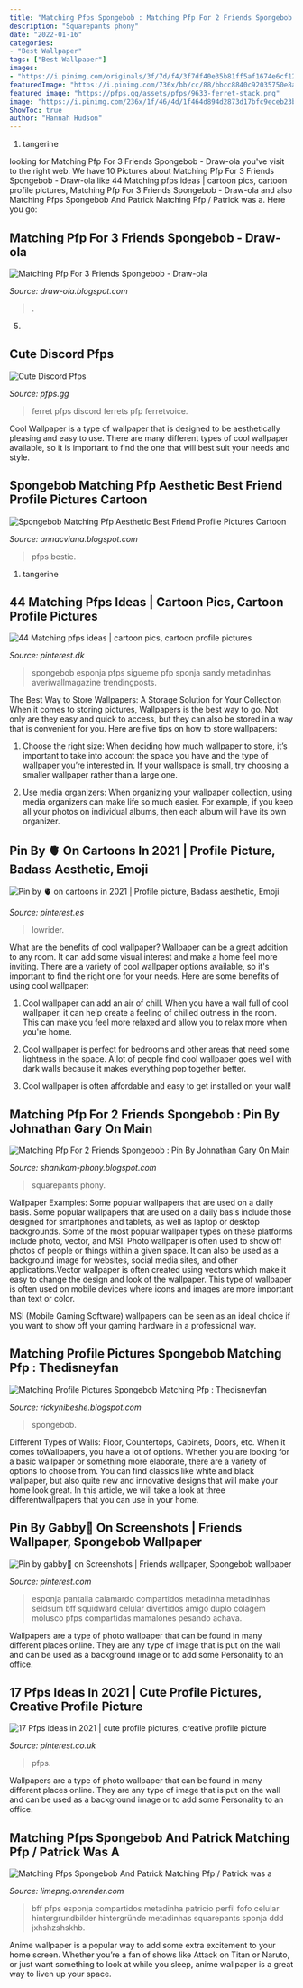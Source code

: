 ```yaml
---
title: "Matching Pfps Spongebob : Matching Pfp For 2 Friends Spongebob : Pin By Johnathan Gary On Main"
description: "Squarepants phony"
date: "2022-01-16"
categories:
- "Best Wallpaper"
tags: ["Best Wallpaper"]
images:
- "https://i.pinimg.com/originals/3f/7d/f4/3f7df40e35b81ff5af1674e6cf1274a4.png"
featuredImage: "https://i.pinimg.com/736x/bb/cc/88/bbcc8840c92035750e8a1961b1c23566.jpg"
featured_image: "https://pfps.gg/assets/pfps/9633-ferret-stack.png"
image: "https://i.pinimg.com/236x/1f/46/4d/1f464d894d2873d17bfc9eceb23b1114.jpg"
ShowToc: true
author: "Hannah Hudson"
---
```



1. tangerine 

	

		
looking for Matching Pfp For 3 Friends Spongebob - Draw-ola you've visit to the right web. We have 10 Pictures about Matching Pfp For 3 Friends Spongebob - Draw-ola like 44 Matching pfps ideas | cartoon pics, cartoon profile pictures, Matching Pfp For 3 Friends Spongebob - Draw-ola and also Matching Pfps Spongebob And Patrick Matching Pfp / Patrick was a. Here you go:
		
    
## Matching Pfp For 3 Friends Spongebob - Draw-ola

<img loading=lazy src="https://i.pinimg.com/originals/3f/7d/f4/3f7df40e35b81ff5af1674e6cf1274a4.png" onerror="this.onerror=null;this.src='https://tse4.mm.bing.net/th?id=OIP.zAmepCf-a6jCUNXDhdVFygAAAA&amp;pid=15.1';" alt="Matching Pfp For 3 Friends Spongebob - Draw-ola">

_Source: draw-ola.blogspot.com_

>. 

	

5.

    
## Cute Discord Pfps

<img loading=lazy src="https://pfps.gg/assets/pfps/9633-ferret-stack.png" onerror="this.onerror=null;this.src='https://tse3.mm.bing.net/th?id=OIP.xgz94mJ0f_FNAk6KtTcaiwAAAA&amp;pid=15.1';" alt="Cute Discord Pfps">

_Source: pfps.gg_

>ferret pfps discord ferrets pfp ferretvoice. 

	

Cool Wallpaper is a type of wallpaper that is designed to be aesthetically pleasing and easy to use. There are many different types of cool wallpaper available, so it is important to find the one that will best suit your needs and style.

    
## Spongebob Matching Pfp Aesthetic Best Friend Profile Pictures Cartoon

<img loading=lazy src="https://i.pinimg.com/736x/c1/85/0a/c1850a6980346293b96ca1dc20bfc97d.jpg" onerror="this.onerror=null;this.src='https://tse2.mm.bing.net/th?id=OIP.7aXMFVli1SI4lBzEd55YSgHaNK&amp;pid=15.1';" alt="Spongebob Matching Pfp Aesthetic Best Friend Profile Pictures Cartoon">

_Source: annacviana.blogspot.com_

>pfps bestie. 

	

1. tangerine 

    
## 44 Matching Pfps Ideas | Cartoon Pics, Cartoon Profile Pictures

<img loading=lazy src="https://i.pinimg.com/236x/f6/9c/25/f69c2558db0147b05b51a533e293a8cb.jpg" onerror="this.onerror=null;this.src='https://tse1.mm.bing.net/th?id=OIP.wCpMOSiiCAMbicx0IpnGlQAAAA&amp;pid=15.1';" alt="44 Matching pfps ideas | cartoon pics, cartoon profile pictures">

_Source: pinterest.dk_

>spongebob esponja pfps sigueme pfp sponja sandy metadinhas averiwallmagazine trendingposts. 

	

The Best Way to Store Wallpapers: A Storage Solution for Your Collection
When it comes to storing pictures, Wallpapers is the best way to go. Not only are they easy and quick to access, but they can also be stored in a way that is convenient for you. Here are five tips on how to store wallpapers:
1) Choose the right size: When deciding how much wallpaper to store, it’s important to take into account the space you have and the type of wallpaper you’re interested in. If your wallspace is small, try choosing a smaller wallpaper rather than a large one.

2) Use media organizers: When organizing your wallpaper collection, using media organizers can make life so much easier. For example, if you keep all your photos on individual albums, then each album will have its own organizer.

    
## Pin By 🫀 On Cartoons In 2021 | Profile Picture, Badass Aesthetic, Emoji

<img loading=lazy src="https://i.pinimg.com/originals/cf/40/98/cf409836914ee6a579cddede2b10c826.jpg" onerror="this.onerror=null;this.src='https://tse4.mm.bing.net/th?id=OIP.JNF2oKYTKhp7WLmRriL_OAHaGf&amp;pid=15.1';" alt="Pin by 🫀 on cartoons in 2021 | Profile picture, Badass aesthetic, Emoji">

_Source: pinterest.es_

>lowrider. 

	

What are the benefits of cool wallpaper?
Wallpaper can be a great addition to any room. It can add some visual interest and make a home feel more inviting. There are a variety of cool wallpaper options available, so it's important to find the right one for your needs. Here are some benefits of using cool wallpaper: 
1. Cool wallpaper can add an air of chill. When you have a wall full of cool wallpaper, it can help create a feeling of chilled outness in the room. This can make you feel more relaxed and allow you to relax more when you're home. 

2. Cool wallpaper is perfect for bedrooms and other areas that need some lightness in the space. A lot of people find cool wallpaper goes well with dark walls because it makes everything pop together better. 

3. Cool wallpaper is often affordable and easy to get installed on your wall!

    
## Matching Pfp For 2 Friends Spongebob : Pin By Johnathan Gary On Main

<img loading=lazy src="https://static.tvtropes.org/pmwiki/pub/images/secretbox_2.PNG" onerror="this.onerror=null;this.src='https://tse2.mm.bing.net/th?id=OIP.OIE0ElsKQ7mF5Z1SlyJswQAAAA&amp;pid=15.1';" alt="Matching Pfp For 2 Friends Spongebob : Pin By Johnathan Gary On Main">

_Source: shanikam-phony.blogspot.com_

>squarepants phony. 

	

Wallpaper Examples: Some popular wallpapers that are used on a daily basis.
Some popular wallpapers that are used on a daily basis include those designed for smartphones and tablets, as well as laptop or desktop backgrounds. Some of the most popular wallpaper types on these platforms include photo, vector, and MSI. 
Photo wallpaper is often used to show off photos of people or things within a given space. It can also be used as a background image for websites, social media sites, and other applications.Vector wallpaper is often created using vectors which make it easy to change the design and look of the wallpaper. This type of wallpaper is often used on mobile devices where icons and images are more important than text or color. 

MSI (Mobile Gaming Software) wallpapers can be seen as an ideal choice if you want to show off your gaming hardware in a professional way.

    
## Matching Profile Pictures Spongebob Matching Pfp : Thedisneyfan

<img loading=lazy src="https://i.pinimg.com/736x/bb/cc/88/bbcc8840c92035750e8a1961b1c23566.jpg" onerror="this.onerror=null;this.src='https://tse1.mm.bing.net/th?id=OIP.9jqqkJ8PAEhNRtQrirspGwHaNK&amp;pid=15.1';" alt="Matching Profile Pictures Spongebob Matching Pfp : Thedisneyfan">

_Source: rickynibeshe.blogspot.com_

>spongebob. 

	

Different Types of Walls: Floor, Countertops, Cabinets, Doors, etc.
When it comes toWallpapers, you have a lot of options. Whether you are looking for a basic wallpaper or something more elaborate, there are a variety of options to choose from. You can find classics like white and black wallpaper, but also quite new and innovative designs that will make your home look great. In this article, we will take a look at three differentwallpapers that you can use in your home.

    
## Pin By Gabby💐 On Screenshots | Friends Wallpaper, Spongebob Wallpaper

<img loading=lazy src="https://i.pinimg.com/736x/92/97/a3/9297a38722c53f60f221107e06aa2b7d.jpg" onerror="this.onerror=null;this.src='https://tse4.mm.bing.net/th?id=OIP.npIg0zgS7hPaSC-s2itNXQHaNK&amp;pid=15.1';" alt="Pin by gabby💐 on Screenshots | Friends wallpaper, Spongebob wallpaper">

_Source: pinterest.com_

>esponja pantalla calamardo compartidos metadinha metadinhas seldsum bff squidward celular divertidos amigo duplo colagem molusco pfps compartidas mamalones pesando achava. 

	



Wallpapers are a type of photo wallpaper that can be found in many different places online. They are any type of image that is put on the wall and can be used as a background image or to add some Personality to an office.

    
## 17 Pfps Ideas In 2021 | Cute Profile Pictures, Creative Profile Picture

<img loading=lazy src="https://i.pinimg.com/474x/b6/c9/59/b6c95941b43afb9945f21417d4ccc77e.jpg" onerror="this.onerror=null;this.src='https://tse1.mm.bing.net/th?id=OIP.-v4dPPaUZeUYh_GgpzF4rAAAAA&amp;pid=15.1';" alt="17 Pfps ideas in 2021 | cute profile pictures, creative profile picture">

_Source: pinterest.co.uk_

>pfps. 

	



Wallpapers are a type of photo wallpaper that can be found in many different places online. They are any type of image that is put on the wall and can be used as a background image or to add some Personality to an office.

    
## Matching Pfps Spongebob And Patrick Matching Pfp / Patrick Was A

<img loading=lazy src="https://i.pinimg.com/236x/1f/46/4d/1f464d894d2873d17bfc9eceb23b1114.jpg" onerror="this.onerror=null;this.src='https://tse2.mm.bing.net/th?id=OIP.kWheCFmeOoTKdXj8R5LsTwAAAA&amp;pid=15.1';" alt="Matching Pfps Spongebob And Patrick Matching Pfp / Patrick was a">

_Source: limepng.onrender.com_

>bff pfps esponja compartidos metadinha patricio perfil fofo celular hintergrundbilder hintergründe metadinhas squarepants sponja ddd jxhshzshskhb. 

	

Anime wallpaper is a popular way to add some extra excitement to your home screen. Whether you’re a fan of shows like Attack on Titan or Naruto, or just want something to look at while you sleep, anime wallpaper is a great way to liven up your space.

